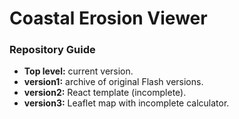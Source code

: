 # Coastal Erosion Viewer

### Repository Guide

* __Top level:__ current version.
* __version1:__ archive of original Flash versions.
* __version2:__ React template (incomplete).
* __version3:__ Leaflet map with incomplete calculator.

